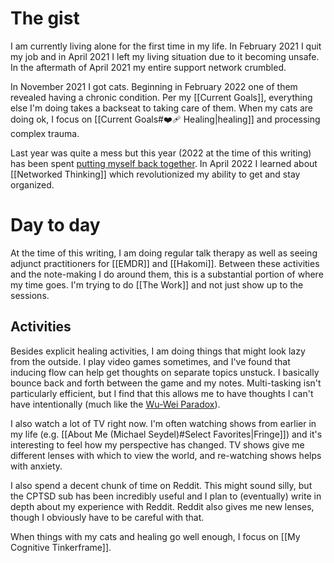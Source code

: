 # The gist

I am currently living alone for the first time in my life. In February 2021 I quit my job and in April 2021 I left my living situation due to it becoming unsafe. In the aftermath of April 2021 my entire support network crumbled.

In November 2021 I got cats. Beginning in February 2022 one of them revealed having a chronic condition. Per my [[Current Goals]], everything else I'm doing takes a backseat to taking care of them. When my cats are doing ok, I focus on [[Current Goals#❤️‍🩹 Healing|healing]] and processing complex trauma.

Last year was quite a mess but this year (2022 at the time of this writing) has been spent [putting myself back together](https://youtu.be/Vgcg7K0KoBw?t=129). In April 2022 I learned about [[Networked Thinking]] which revolutionized my ability to get and stay organized.

# Day to day

At the time of this writing, I am doing regular talk therapy as well as seeing adjunct practitioners for [[EMDR]] and [[Hakomi]]. Between these activities and the note-making I do around them, this is a substantial portion of where my time goes. I'm trying to do [[The Work]] and not just show up to the sessions.

## Activities

Besides explicit healing activities, I am doing things that might look lazy from the outside. I play video games sometimes, and I've found that inducing flow can help get thoughts on separate topics unstuck. I basically bounce back and forth between the game and my notes. Multi-tasking isn't particularly efficient, but I find that this allows me to have thoughts I can't have intentionally (much like the [Wu-Wei Paradox](https://www.psychologytoday.com/intl/blog/the-athletes-way/202201/the-wu-wei-paradox-striving-less-generates-more-success)).

I also watch a lot of TV right now. I'm often watching shows from earlier in my life (e.g. [[About Me (Michael Seydel)#Select Favorites|Fringe]]) and it's interesting to feel how my perspective has changed. TV shows give me different lenses with which to view the world, and re-watching shows helps with anxiety.

I also spend a decent chunk of time on Reddit. This might sound silly, but the CPTSD sub has been incredibly useful and I plan to (eventually) write in depth about my experience with Reddit. Reddit also gives me new lenses, though I obviously have to be careful with that.

When things with my cats and healing go well enough, I focus on [[My Cognitive Tinkerframe]].

